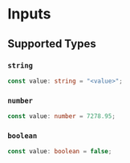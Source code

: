 # Inputs


## Supported Types

### `string`

```typescript
const value: string = "<value>";
```

### `number`

```typescript
const value: number = 7278.95;
```

### `boolean`

```typescript
const value: boolean = false;
```

